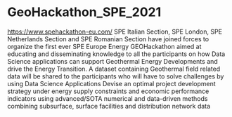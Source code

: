 # GeoHackathon_SPE_2021

https://www.spehackathon-eu.com/
SPE Italian Section, SPE London, SPE Netherlands Section and SPE Romanian Section have joined forces to organize the first ever SPE Europe Energy GEOHackathon aimed at educating and disseminating knowledge to all the participants on how Data Science applications can support Geothermal Energy Developments and drive the Energy Transition.
A dataset containing Geothermal field related data will be shared to the participants who will have to solve challenges by using Data Science Applications 
Devise an optimal project development strategy under energy supply constraints and economic performance indicators using advanced/SOTA numerical and data-driven methods combining subsurface, surface facilities and distribution network data
